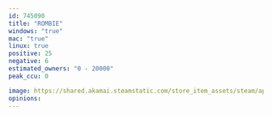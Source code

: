 ```yaml
---
id: 745090
title: "ROMBIE"
windows: "true"
mac: "true"
linux: true
positive: 25
negative: 6
estimated_owners: "0 - 20000"
peak_ccu: 0

image: https://shared.akamai.steamstatic.com/store_item_assets/steam/apps/745090/header.jpg?t=1530885197
opinions:
---
```

